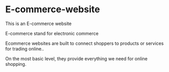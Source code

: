 # E-commerce-website

This is an E-commerce website

E-commerce stand for electronic commerce

Ecommerce websites are built to connect shoppers to products or services for trading online..

On the most basic level, they provide everything we need for online shopping.
